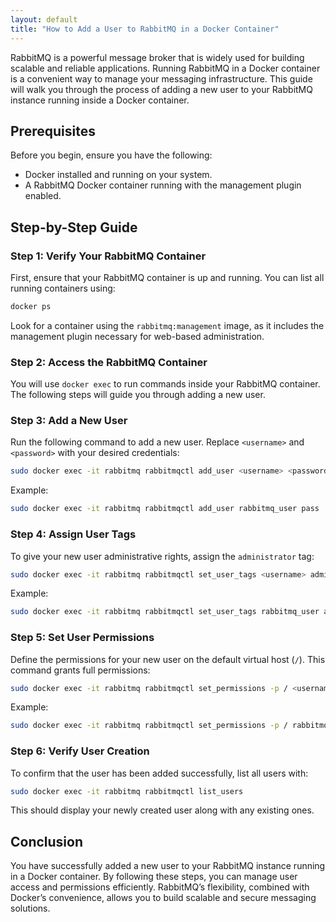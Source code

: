 ```yaml
---  
layout: default  
title: "How to Add a User to RabbitMQ in a Docker Container"  
---  
```

   
RabbitMQ is a powerful message broker that is widely used for building scalable and reliable applications. Running RabbitMQ in a Docker container is a convenient way to manage your messaging infrastructure. This guide will walk you through the process of adding a new user to your RabbitMQ instance running inside a Docker container.  
   
## Prerequisites  
   
Before you begin, ensure you have the following:  
   
- Docker installed and running on your system.  
- A RabbitMQ Docker container running with the management plugin enabled.  
   
## Step-by-Step Guide  
   
### Step 1: Verify Your RabbitMQ Container  
   
First, ensure that your RabbitMQ container is up and running. You can list all running containers using:  
   
```bash  
docker ps  
```  
   
Look for a container using the `rabbitmq:management` image, as it includes the management plugin necessary for web-based administration.  
   
### Step 2: Access the RabbitMQ Container  
   
You will use `docker exec` to run commands inside your RabbitMQ container. The following steps will guide you through adding a new user.  
   
### Step 3: Add a New User  
   
Run the following command to add a new user. Replace `<username>` and `<password>` with your desired credentials:  
   
```bash  
sudo docker exec -it rabbitmq rabbitmqctl add_user <username> <password>  
```  
   
Example:  
```bash  
sudo docker exec -it rabbitmq rabbitmqctl add_user rabbitmq_user pass  
```  
   
### Step 4: Assign User Tags  
   
To give your new user administrative rights, assign the `administrator` tag:  
   
```bash  
sudo docker exec -it rabbitmq rabbitmqctl set_user_tags <username> administrator  
```  
   
Example:  
```bash  
sudo docker exec -it rabbitmq rabbitmqctl set_user_tags rabbitmq_user administrator  
```  
   
### Step 5: Set User Permissions  
   
Define the permissions for your new user on the default virtual host (`/`). This command grants full permissions:  
   
```bash  
sudo docker exec -it rabbitmq rabbitmqctl set_permissions -p / <username> ".*" ".*" ".*"  
```  
   
Example:  
```bash  
sudo docker exec -it rabbitmq rabbitmqctl set_permissions -p / rabbitmq_user ".*" ".*" ".*"  
```  
   
### Step 6: Verify User Creation  
   
To confirm that the user has been added successfully, list all users with:  
   
```bash  
sudo docker exec -it rabbitmq rabbitmqctl list_users  
```  
   
This should display your newly created user along with any existing ones.  
   
## Conclusion  
   
You have successfully added a new user to your RabbitMQ instance running in a Docker container. By following these steps, you can manage user access and permissions efficiently. RabbitMQ’s flexibility, combined with Docker’s convenience, allows you to build scalable and secure messaging solutions.
